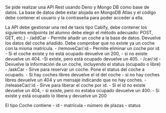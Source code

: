 

Se pide realizar una API Rest usando Deno y Mongo DB como base de datos.
La base de datos debe estar alojada en MongoDB Atlas y el código debe contener el usuario y la contraseña para poder acceder a ella.


La API debe gestionar una red de taxis tipo Cabify, debe contener los siguientes endpoints (el alumno debe elegir el método adecuado: POST, GET, etc.)
    - /addCar - Permite añadir un coche a la base de datos. Devuelve los datos del coche añadido. Debe comprobar que no existe ya un coche con la misma matrícula.
    - /removeCar/:id - Permite eliminar un coche por id.
        - Si el coche existe y no está ocupado devuelve un 200,
        - si no existe devuelve un 404.
        -Si existe, pero está ocupado devuelve un 405.
    - /car/:id - Devuelve la información de un coche, incluyendo el status (ocupado o libre)
    - /askCar - Sirve para reservar un coche. Pone el status del coche a ocupado.
        - Si hay coches libres devuelve el id del coche
        - si no hay coches libres devuelve un 404 y un mensaje indicando que no hay coches.
    - /releaseCar/:id - Sirve para liberar el coche por id.
        - Si el id no existe devuelve un 404,
        - si existe, pero no estaba ocupado devuelve un 400.
        - Si existe y está ocupado lo libera y devuelve un 200

El tipo Coche contiene
    - id
    - matrícula
    - número de plazas
    - status